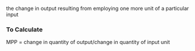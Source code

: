 the change in output resulting from employing one more unit of a particular input

### To Calculate
MPP = change in quantity of output/change in quantity of input unit